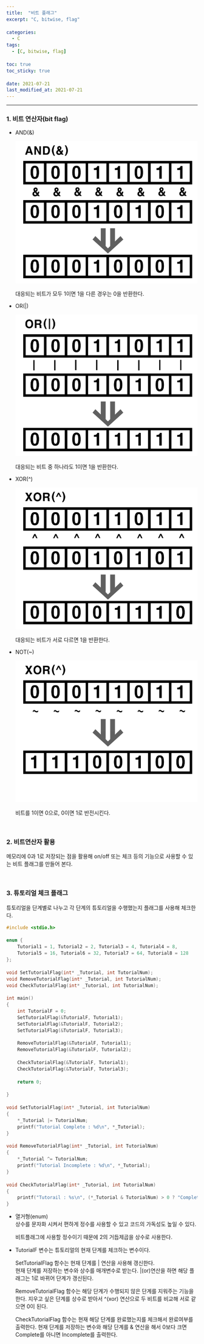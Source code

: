 ```yaml
---
title:  "비트 플래그"
excerpt: "C, bitwise, flag"

categories:
  - C
tags:
  - [C, bitwise, flag]

toc: true
toc_sticky: true
 
date: 2021-07-21
last_modified_at: 2021-07-21
---  
```


***

### 1. 비트 연산자(bit flag)
  * AND(&)

    ![and](/assets/images/20210721_Posting/1.png)  

    대응되는 비트가 모두 1이면 1을 다른 경우는 0을 반환한다.  

  * OR(\|)

    ![or](/assets/images/20210721_Posting/2.png)  

    대응되는 비트 중 하나라도 1이면 1을 반환한다.
  
  * XOR(^)

    ![xor](/assets/images/20210721_Posting/3.png)  

    대응되는 비트가 서로 다르면 1을 반환한다.

  * NOT(~)

    ![xor](/assets/images/20210721_Posting/4.png)  

    비트를 1이면 0으로, 0이면 1로 반전시킨다.

<br/>

### 2. 비트연산자 활용  
메모리에 0과 1로 저장되는 점을 활용해 on/off 또는 체크 등의 기능으로 사용할 수 있는 비트 플래그를 만들어 본다.  

<br/>

### 3. 튜토리얼 체크 플래그   
튜토리얼을 단계별로 나누고 각 단계의 튜토리얼을 수행했는지 플래그를 사용해 체크한다.

```c
#include <stdio.h>

enum {
	Tutorial1 = 1, Tutorial2 = 2, Tutorial3 = 4, Tutorial4 = 8, 
	Tutorial5 = 16, Tutorial6 = 32, Tutorial7 = 64, Tutorial8 = 128
};

void SetTutorialFlag(int* _Tutorial, int TutorialNum);
void RemoveTutorialFlag(int* _Tutorial, int TutorialNum);
void CheckTutorialFlag(int* _Tutorial, int TutorialNum);

int main()
{
	int TutorialF = 0;
	SetTutorialFlag(&TutorialF, Tutorial1);
	SetTutorialFlag(&TutorialF, Tutorial2);
	SetTutorialFlag(&TutorialF, Tutorial3);
	
	RemoveTutorialFlag(&TutorialF, Tutorial1);
	RemoveTutorialFlag(&TutorialF, Tutorial2);
		
	CheckTutorialFlag(&TutorialF, Tutorial1);
	CheckTutorialFlag(&TutorialF, Tutorial3);

	return 0;

}

void SetTutorialFlag(int* _Tutorial, int TutorialNum)
{
	*_Tutorial |= TutorialNum;
	printf("Tutorial Complete : %d\n", *_Tutorial);
}

void RemoveTutorialFlag(int* _Tutorial, int TutorialNum)
{
	*_Tutorial ^= TutorialNum;
	printf("Tutorial Incomplete : %d\n", *_Tutorial);
}

void CheckTutorialFlag(int* _Tutorial, int TutorialNum)
{
	printf("Tutorail : %s\n", (*_Tutorial & TutorialNum) > 0 ? "Complete" : "Incomplete");
}
```

  * 열거형(enum)  
    상수를 문자화 시켜서 편하게 정수를 사용할 수 있고 코드의 가독성도 높일 수 있다.

    비트플래그에 사용할 정수이기 때문에 2의 거듭제곱을 상수로 사용한다.  

  * TutorialF 변수는 튜토리얼의 현재 단계를 체크하는 변수이다.  

    SetTutorialFlag 함수는 현재 단계를 \| 연산을 사용해 갱신한다.   
    현재 단계를 저장하는 변수와 상수를 매개변수로 받는다. \|(or)연산을 하면 해당 플래그는 1로 바뀌어 단계가 갱신된다.

    RemoveTutorialFlag 함수는 해당 단계가 수행되지 않은 단계를 지워주는 기능을 한다. 지우고 싶은 단계를 상수로 받아서 ^(xor) 연산으로 두 비트를 비교해 서로 같으면 0이 된다.

    CheckTutorialFlag 함수는 현재 해당 단계를 완료했는지를 체크해서 완료여부를 출력한다. 현재 단계를 저장하는 변수와 해당 단계를 & 연산을 해서 0보다 크면 Complete를 아니면 Incomplete를 출력한다.